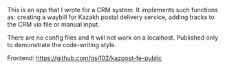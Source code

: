 This is an app that I wrote for a CRM system. It implements such functions as: creating a waybill for Kazakh postal delivery service, adding tracks to the CRM via file or manual input.

There are no config files and it will not work on a localhost. Published only to demonstrate the code-writing style.

Frontend: https://github.com/gsi102/kazpost-fe-public

